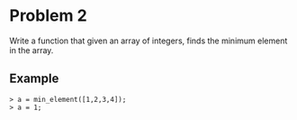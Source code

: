 # Problem 2
Write a function that given an array of integers, finds the minimum element in
the array.

## Example

```
> a = min_element([1,2,3,4]);
> a = 1;
```
